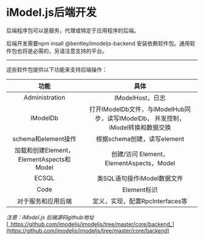 # iModel.js后端开发

后端程序包可以是服务，代理或特定于应用程序的后端。

后端开发需要npm insall @bentley/imodeljs-backend 安装依赖软件包。通用软件包也将是必需的，另请注意支持的平台。

---

这些软件包提供以下功能来支持后端操作：

| 功能 | 具体 |
| :---: | :---: |
| Administration | IModelHost，日志 |
| IModelDb | 打开IModelDb文件，与iModelHub同步，读写IModelDb，   并发控制，iModel转换和数据交换 |
| schema和element操作 | 根据schema创建，读写element |
| 加载和创建Element，ElementAspects和Model | 创建/访问 Element，ElementAspects，Model |
| ECSQL | 类SQL语句操作iModel数据文件 |
| Code | Element标识 |
| 对于服务和应用后端 | 定义，实现，配置RpcInterfaces等 |

_注意：iModel.js 后端源码github地址_[_https://github.com/imodeljs/imodeljs/tree/master/core/backend_](https://github.com/imodeljs/imodeljs/tree/master/core/backend)

